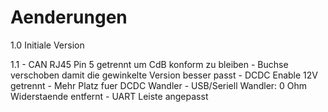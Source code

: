 Aenderungen
===========

1.0 Initiale Version

1.1 - CAN RJ45 Pin 5 getrennt um CdB konform zu bleiben
    -  Buchse verschoben damit die gewinkelte Version besser passt
    - DCDC Enable 12V getrennt
    - Mehr Platz fuer DCDC Wandler
    - USB/Seriell Wandler: 0 Ohm Widerstaende entfernt
    - UART Leiste angepasst
